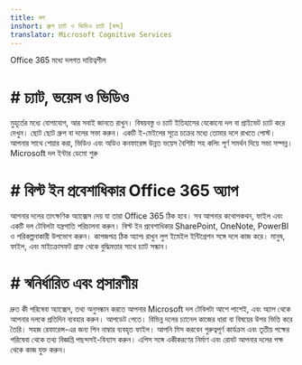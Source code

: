 ```yaml
---
title: দল
inshort: গ্রুপ চ্যাট ও ভিডিও চ্যাট [মন্দ]
translator: Microsoft Cognitive Services
---
```



Office 365 মধ্যে দলগত দায়িত্বশীল 

# # চ্যাট, ভয়েস ও ভিডিও
মুহূর্তের মধ্যে যোগাযোগ, আর সবাই জানতে রাখুন। বিষয়বস্তু ও চ্যাট ইতিহাসের যেকোনো দল বা প্রাইভেট চ্যাট করে দেখুন। ছোট ছোট গ্রুপ বা দলের সভা করুন। একটি ই-মেইলের সূত্রে চক্রের মধ্যে তোমার দলে রাখতে পোস্ট। আপনার সাথে শেয়ার করা, ভিডিও এবং অডিও কনফারেন্স উন্নত ভয়েস বৈশিষ্ট্য সহ কলিং পূর্ণ সমর্থন দিয়ে সভা সম্পন্ন। 
Microsoft দল ইন্টার ডেমো শুরু 

# # বিল্ট ইন প্রবেশাধিকার Office 365 অ্যাপ
আপনার দলের তাৎক্ষণিক অ্যাক্সেস দেয় যা তারা Office 365 ঠিক হবে। সব আপনার কথোপকথন, ফাইল এবং একটি দল টেবিলটা যন্ত্রপাতি পরিচালনা করুন। বিল্ট ইন প্রবেশাধিকার SharePoint, OneNote, PowerBI ও পরিকল্পনাকারী উপভোগ করুন। কাগজপত্র ঠিক অ্যাপ৷ রাখুন লুপ ইমেইল ইন্টিগ্রেশন সঙ্গে দলে কাজ করে। মানুষ, ফাইল, এবং মাইক্রোসফট গ্রাফ থেকে বুদ্ধিমত্তার সাথে চ্যাট সন্ধান। 

# # স্বনির্ধারিত এবং প্রসারণীয়
দ্রুত কী পরিষেবা অ্যাক্সেস, তথ্য অনুসন্ধান করতে আপনার Microsoft দল টেবিলটা আশে পাশেই, এবং অ্যাপ থেকে আপনার দলকে প্রতিদিন ব্যবহার করুন। আপডেট পেতে। বিভিন্ন দলের চ্যানেল কাজের ধারা বা বিষয়ের উপর ভিত্তি করে তৈরি। সহজ রেফারেন্স-এর জন্য পিন নাম্বার ব্যবহৃত ফাইল। আপনি মিস করবেন গুরুত্বপূর্ণ কার্যক্রম এবং তৃতীয় পক্ষের পরিষেবা থেকে তথ্য বিজ্ঞপ্তি পছন্দসই-বিন্যাস করুন। এপিস সঙ্গে একীকরণের নির্মাণ এবং রোবট আপনার দলের পক্ষ থেকে কাজ যুক্ত করুন। 






